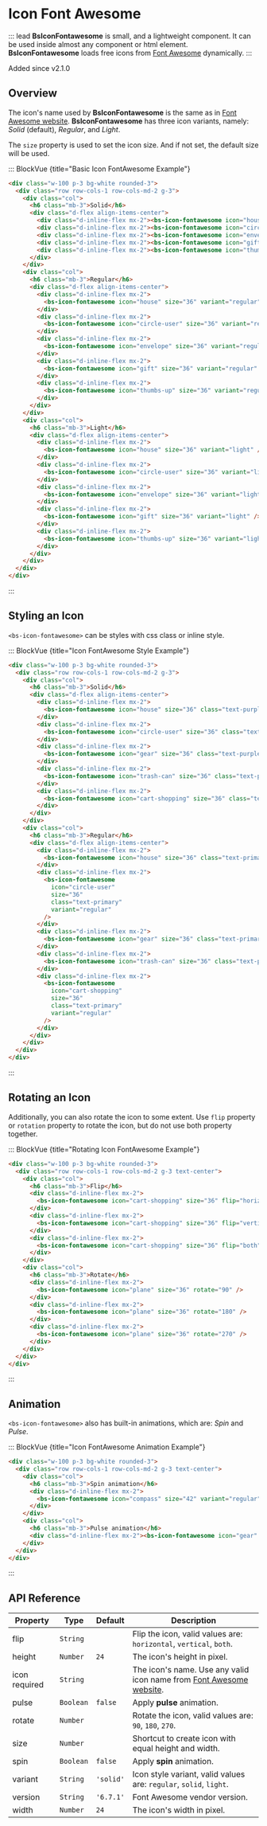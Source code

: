 # Icon Font Awesome

::: lead
**BsIconFontawesome** is small, and a lightweight component. It can be used inside almost
any component or html element. **BsIconFontawesome** loads free icons from
[Font Awesome](https://fontawesome.com/v6/search?o=r&m=free) dynamically.
:::

<SmallNote color="teal">Added since v2.1.0</SmallNote>


## Overview

The icon's name used by **BsIconFontawesome** is the same as in
[Font Awesome website](https://fontawesome.com/v6/search?o=r&m=free).
**BsIconFontawesome** has three icon variants, namely: _Solid_ (default), _Regular_, and _Light_.

The `size` property is used to set the icon size. And if not set, the default size
will be used.

::: BlockVue {title="Basic Icon FontAwesome Example"}

```html
<div class="w-100 p-3 bg-white rounded-3">
  <div class="row row-cols-1 row-cols-md-2 g-3">
    <div class="col">
      <h6 class="mb-3">Solid</h6>
      <div class="d-flex align-items-center">
        <div class="d-inline-flex mx-2"><bs-icon-fontawesome icon="house" size="36" /></div>
        <div class="d-inline-flex mx-2"><bs-icon-fontawesome icon="circle-user" size="36" /></div>
        <div class="d-inline-flex mx-2"><bs-icon-fontawesome icon="envelope" size="36" /></div>
        <div class="d-inline-flex mx-2"><bs-icon-fontawesome icon="gift" size="36" /></div>
        <div class="d-inline-flex mx-2"><bs-icon-fontawesome icon="thumbs-up" size="36" /></div>
      </div>
    </div>
    <div class="col">
      <h6 class="mb-3">Regular</h6>
      <div class="d-flex align-items-center">
        <div class="d-inline-flex mx-2">
          <bs-icon-fontawesome icon="house" size="36" variant="regular" />
        </div>
        <div class="d-inline-flex mx-2">
          <bs-icon-fontawesome icon="circle-user" size="36" variant="regular" />
        </div>
        <div class="d-inline-flex mx-2">
          <bs-icon-fontawesome icon="envelope" size="36" variant="regular" />
        </div>
        <div class="d-inline-flex mx-2">
          <bs-icon-fontawesome icon="gift" size="36" variant="regular" />
        </div>
        <div class="d-inline-flex mx-2">
          <bs-icon-fontawesome icon="thumbs-up" size="36" variant="regular" />
        </div>
      </div>
    </div>
    <div class="col">
      <h6 class="mb-3">Light</h6>
      <div class="d-flex align-items-center">
        <div class="d-inline-flex mx-2">
          <bs-icon-fontawesome icon="house" size="36" variant="light" />
        </div>
        <div class="d-inline-flex mx-2">
          <bs-icon-fontawesome icon="circle-user" size="36" variant="light" />
        </div>
        <div class="d-inline-flex mx-2">
          <bs-icon-fontawesome icon="envelope" size="36" variant="light" />
        </div>
        <div class="d-inline-flex mx-2">
          <bs-icon-fontawesome icon="gift" size="36" variant="light" />
        </div>
        <div class="d-inline-flex mx-2">
          <bs-icon-fontawesome icon="thumbs-up" size="36" variant="light" />
        </div>
      </div>
    </div>
  </div>
</div>
```
:::


## Styling an Icon

`<bs-icon-fontawesome>` can be styles with css class or inline style.

::: BlockVue {title="Icon FontAwesome Style Example"}

```html
<div class="w-100 p-3 bg-white rounded-3">
  <div class="row row-cols-1 row-cols-md-2 g-3">
    <div class="col">
      <h6 class="mb-3">Solid</h6>
      <div class="d-flex align-items-center">
        <div class="d-inline-flex mx-2">
          <bs-icon-fontawesome icon="house" size="36" class="text-purple" />
        </div>
        <div class="d-inline-flex mx-2">
          <bs-icon-fontawesome icon="circle-user" size="36" class="text-purple" />
        </div>
        <div class="d-inline-flex mx-2">
          <bs-icon-fontawesome icon="gear" size="36" class="text-purple" />
        </div>
        <div class="d-inline-flex mx-2">
          <bs-icon-fontawesome icon="trash-can" size="36" class="text-purple" />
        </div>
        <div class="d-inline-flex mx-2">
          <bs-icon-fontawesome icon="cart-shopping" size="36" class="text-purple" />
        </div>
      </div>
    </div>
    <div class="col">
      <h6 class="mb-3">Regular</h6>
      <div class="d-flex align-items-center">
        <div class="d-inline-flex mx-2">
          <bs-icon-fontawesome icon="house" size="36" class="text-primary" variant="regular" />
        </div>
        <div class="d-inline-flex mx-2">
          <bs-icon-fontawesome
            icon="circle-user"
            size="36"
            class="text-primary"
            variant="regular"
          />
        </div>
        <div class="d-inline-flex mx-2">
          <bs-icon-fontawesome icon="gear" size="36" class="text-primary" variant="regular" />
        </div>
        <div class="d-inline-flex mx-2">
          <bs-icon-fontawesome icon="trash-can" size="36" class="text-primary" variant="regular" />
        </div>
        <div class="d-inline-flex mx-2">
          <bs-icon-fontawesome
            icon="cart-shopping"
            size="36"
            class="text-primary"
            variant="regular"
          />
        </div>
      </div>
    </div>
  </div>
</div>
```
:::


## Rotating an Icon

Additionally, you can also rotate the icon to some extent. Use `flip` property or `rotation`
property to rotate the icon, but do not use both property together.

::: BlockVue {title="Rotating Icon FontAwesome Example"}

```html
<div class="w-100 p-3 bg-white rounded-3">
  <div class="row row-cols-1 row-cols-md-2 g-3 text-center">
    <div class="col">
      <h6 class="mb-3">Flip</h6>
      <div class="d-inline-flex mx-2">
        <bs-icon-fontawesome icon="cart-shopping" size="36" flip="horizontal" />
      </div>
      <div class="d-inline-flex mx-2">
        <bs-icon-fontawesome icon="cart-shopping" size="36" flip="vertical" />
      </div>
      <div class="d-inline-flex mx-2">
        <bs-icon-fontawesome icon="cart-shopping" size="36" flip="both" />
      </div>
    </div>
    <div class="col">
      <h6 class="mb-3">Rotate</h6>
      <div class="d-inline-flex mx-2">
        <bs-icon-fontawesome icon="plane" size="36" rotate="90" />
      </div>
      <div class="d-inline-flex mx-2">
        <bs-icon-fontawesome icon="plane" size="36" rotate="180" />
      </div>
      <div class="d-inline-flex mx-2">
        <bs-icon-fontawesome icon="plane" size="36" rotate="270" />
      </div>
    </div>
  </div>
</div>
```
:::

## Animation

`<bs-icon-fontawesome>` also has built-in animations, which are: _Spin_ and _Pulse_.

::: BlockVue {title="Icon FontAwesome Animation Example"}

```html
<div class="w-100 p-3 bg-white rounded-3">
  <div class="row row-cols-1 row-cols-md-2 g-3 text-center">
    <div class="col">
      <h6 class="mb-3">Spin animation</h6>
      <div class="d-inline-flex mx-2">
        <bs-icon-fontawesome icon="compass" size="42" variant="regular" spin />
      </div>
    </div>
    <div class="col">
      <h6 class="mb-3">Pulse animation</h6>
      <div class="d-inline-flex mx-2"><bs-icon-fontawesome icon="gear" size="42" pulse /></div>
    </div>
  </div>
</div>
```
:::


## API Reference

<BsTabs v-model="tabs1active" variant="material" color="grey-700" class="doc-api-reference">
  <BsTab label="Props" url="#api-reference">
    <div class="doc-table-responsive doc-table-props">

| Property | Type     | Default | Description |
|----------|----------|---------|-------------|
| flip     | `String` |         | Flip the icon, valid values are: `horizontal`, `vertical`, `both`. |
| height   | `Number` | `24`    | The icon's height in pixel. |
| icon <Badge type="danger">required</Badge> | `String` |  | The icon's name. Use any valid icon name from [Font Awesome website](https://fontawesome.com/v6/search?o=r&m=free). |
| pulse    | `Boolean`| `false` | Apply **pulse** animation. |
| rotate   | `Number` |         | Rotate the icon, valid values are: `90`, `180`, `270`. |
| size     | `Number` |         | Shortcut to create icon with equal height and width. |
| spin     | `Boolean`| `false` | Apply **spin** animation. |
| variant  | `String` | `'solid'` | Icon style variant, valid values are: `regular`, `solid`, `light`. |
| version  | `String` | `'6.7.1'` | Font Awesome vendor version. |
| width    | `Number` | `24`      | The icon's width in pixel. |

</div>
  </BsTab>
</BsTabs>


<script lang="ts" setup>
import { ref } from 'vue';

const tabs1active = ref(0);
</script>
